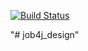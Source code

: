 [![Build Status](https://travis-ci.org/Kradeyes/job4j_design.svg?branch=master)](https://travis-ci.org/Kradeyes/job4j_design)

"# job4j_design" 
